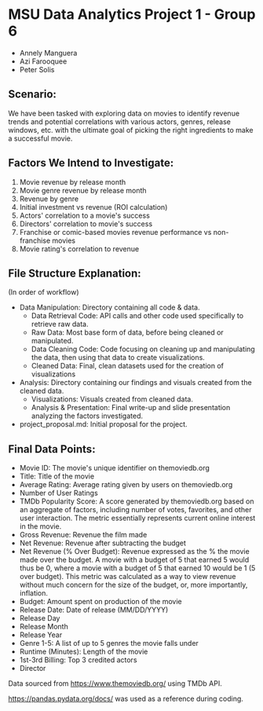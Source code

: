 # MSU Data Analytics Project 1 - Group 6
- Annely Manguera
- Azi Farooquee
- Peter Solis

## Scenario:

We have been tasked with exploring data on movies to identify revenue trends and potential correlations with various actors, genres, release windows, etc. with the ultimate goal of picking the right ingredients to make a successful movie.

## Factors We Intend to Investigate:
1. Movie revenue by release month
2. Movie genre revenue by release month
3. Revenue by genre
4. Initial investment vs revenue (ROI calculation)
5. Actors' correlation to a movie's success
6. Directors' correlation to movie's success
7. Franchise or comic-based movies revenue performance vs non-franchise movies 
8. Movie rating's correlation to revenue

## File Structure Explanation:
(In order of workflow)
- Data Manipulation: Directory containing all code & data.
  - Data Retrieval Code: API calls and other code used specifically to retrieve raw data.
  - Raw Data: Most base form of data, before being cleaned or manipulated.
  - Data Cleaning Code: Code focusing on cleaning up and manipulating the data, then using that data to create visualizations.
  - Cleaned Data: Final, clean datasets used for the creation of visualizations
- Analysis: Directory containing our findings and visuals created from the cleaned data.
  - Visualizations: Visuals created from cleaned data.
  - Analysis & Presentation: Final write-up and slide presentation analyzing the factors investigated.
- project_proposal.md: Initial proposal for the project. 

## Final Data Points:
- Movie ID: The movie's unique identifier on themoviedb.org
- Title: Title of the movie
- Average Rating: Average rating given by users on themoviedb.org
- Number of User Ratings
- TMDb Popularity Score: A score generated by themoviedb.org based on an aggregate of factors, including number of votes, favorites, and other user interaction. The metric essentially represents current online interest in the movie.
- Gross Revenue: Revenue the film made
- Net Revenue: Revenue after subtracting the budget
- Net Revenue (% Over Budget): Revenue expressed as the % the movie made over the budget. A movie with a budget of 5 that earned 5 would thus be 0, where a movie with a budget of 5 that earned 10 would be 1 (5 over budget). This metric was calculated as a way to view revenue without much concern for the size of the budget, or, more importantly, inflation.
- Budget: Amount spent on production of the movie
- Release Date: Date of release (MM/DD/YYYY)
- Release Day
- Release Month
- Release Year
- Genre 1-5: A list of up to 5 genres the movie falls under
- Runtime (Minutes): Length of the movie
- 1st-3rd Billing: Top 3 credited actors
- Director

Data sourced from https://www.themoviedb.org/ using TMDb API.

https://pandas.pydata.org/docs/ was used as a reference during coding.